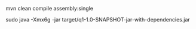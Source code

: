 mvn clean compile assembly:single

sudo java -Xmx6g -jar target/q1-1.0-SNAPSHOT-jar-with-dependencies.jar 
